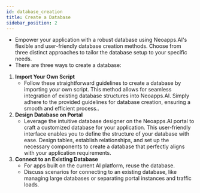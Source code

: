 ```yaml
---
id: database_creation
title: Create a Database
sidebar_position: 2
---
```

- Empower your application with a robust database using Neoapps.AI's flexible and user-friendly database creation methods. Choose from three distinct approaches to tailor the database setup to your specific needs.
- There are three ways to create a database:
1. **Import Your Own Script**
    - Follow these straightforward guidelines to create a database by importing your own script. This method allows for seamless integration of existing database structures into Neoapps.AI. Simply adhere to the provided guidelines for database creation, ensuring a smooth and efficient process..
2. **Design Database on Portal**
    - Leverage the intuitive database designer on the Neoapps.AI portal to craft a customized database for your application. This user-friendly interface enables you to define the structure of your database with ease. Design tables, establish relationships, and set up the necessary components to create a database that perfectly aligns with your application requirements.
3. **Connect to an Existing Database**
    - For apps built on the current AI platform, reuse the database.
    - Discuss scenarios for connecting to an existing database, like managing large databases or separating portal instances and traffic loads.